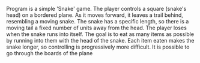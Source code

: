 Program is a simple 'Snake' game.
The player controls a square (snake's head) on a bordered plane. As it moves forward, it leaves a trail behind, resembling a moving snake.
The snake has a specific length, so there is a moving tail a fixed number of units away from the head. 
The player loses when the snake runs into itself.
The goal is to eat as many items as possible by running into them with the head of the snake.
Each item eaten makes the snake longer, so controlling is progressively more difficult.
It is possible to go through the boards of the plane
